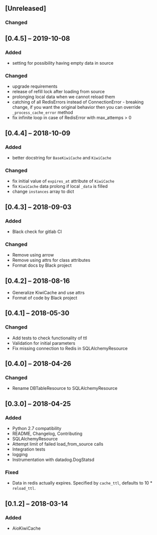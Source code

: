 ## [Unreleased]

### Changed

## [0.4.5] – 2019-10-08

### Added

- setting for possibility having empty data in source

### Changed

- upgrade requirements
- release of refill lock after loading from source
- prolonging local data when we cannot reload them
- catching of all RedisErrors instead of ConnectionError - breaking change,
  if you want the original behavior then you can override `_process_cache_error` method
- fix infinite loop in case of RedisError with max_attemps > 0

## [0.4.4] – 2018-10-09

### Added

- better docstring for `BaseKiwiCache` and `KiwiCache`

### Changed

- fix initial value of `expires_at` attribute of `KiwiCache`
- fix `KiwiCache` data prolong if local `_data` is filled
- change `instances` array to dict

## [0.4.3] – 2018-09-03

### Added

- Black check for gitlab CI

### Changed

- Remove using arrow
- Remove using attrs for class attributes
- Format docs by Black project

## [0.4.2] – 2018-08-16

- Generalize KiwiCache and use attrs
- Format of code by Black project

## [0.4.1] – 2018-05-30

### Changed

- Add tests to check functionality of ttl
- Validation for initial parameters
- Fix missing connection to Redis in SQLAlchemyResource

## [0.4.0] – 2018-04-26

### Changed

- Rename DBTableResource to SQLAlchemyResource

## [0.3.0] – 2018-04-25

### Added

- Python 2.7 compatibility
- README, Changelog, Contributing
- SQLAlchemyResource
- Attempt limit of failed load_from_source calls
- Integration tests
- logging
- Instrumentation with datadog.DogStatsd

### Fixed

- Data in redis actually expires. Specified by `cache_ttl`, defaults to 10 \* `reload_ttl`.

## [0.1.2] – 2018-03-14

### Added

- AioKiwiCache
